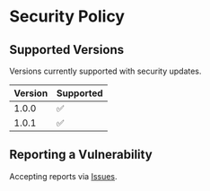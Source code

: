 # Security Policy

## Supported Versions
Versions currently supported with security updates.

| Version | Supported          |
| ------- | ------------------ |
| 1.0.0   | :white_check_mark: |
| 1.0.1   | :white_check_mark: |

## Reporting a Vulnerability

Accepting reports via [Issues](https://github.com/lyndychivs/Wizdle/issues).
